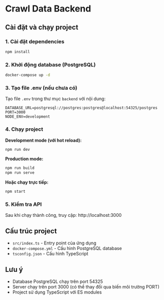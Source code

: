 # Crawl Data Backend

## Cài đặt và chạy project

### 1. Cài đặt dependencies
```bash
npm install
```

### 2. Khởi động database (PostgreSQL)
```bash
docker-compose up -d
```

### 3. Tạo file .env (nếu chưa có)
Tạo file `.env` trong thư mục `backend` với nội dung:
```
DATABASE_URL=postgresql://postgres:postgres@localhost:54325/postgres
PORT=3000
NODE_ENV=development
```

### 4. Chạy project

**Development mode (với hot reload):**
```bash
npm run dev
```

**Production mode:**
```bash
npm run build
npm run serve
```

**Hoặc chạy trực tiếp:**
```bash
npm start
```

### 5. Kiểm tra API
Sau khi chạy thành công, truy cập: http://localhost:3000

## Cấu trúc project
- `src/index.ts` - Entry point của ứng dụng
- `docker-compose.yml` - Cấu hình PostgreSQL database
- `tsconfig.json` - Cấu hình TypeScript

## Lưu ý
- Database PostgreSQL chạy trên port 54325
- Server chạy trên port 3000 (có thể thay đổi qua biến môi trường PORT)
- Project sử dụng TypeScript với ES modules

